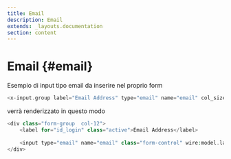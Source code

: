 ```yaml
---
title: Email
description: Email
extends: _layouts.documentation
section: content
---
```


# Email {#email}

Esempio di input tipo email da inserire nel proprio form


```php
<x-input.group label="Email Address" type="email" name="email" col_size="12" id="id_login"></x-input.group>
```

verrà renderizzato in questo modo

```php
<div class="form-group  col-12">
    <label for="id_login" class="active">Email Address</label>
    
    <input type="email" name="email" class="form-control" wire:model.lazy="form_data.email" label="Email Address" col_size="12" id="id_login" data-focus-mouse="false">
</div>
```